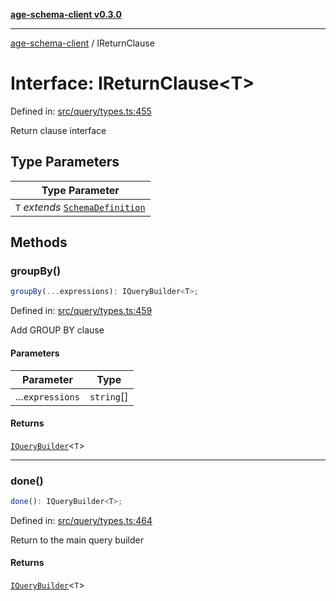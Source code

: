 [**age-schema-client v0.3.0**](../index.md)

***

[age-schema-client](/ageSchemaClient/api-generated/index.md) / IReturnClause

# Interface: IReturnClause\<T\>

Defined in: [src/query/types.ts:455](https://github.com/standardbeagle/ageSchemaClient/blob/main/src/query/types.ts#L455)

Return clause interface

## Type Parameters

| Type Parameter |
| ------ |
| `T` *extends* [`SchemaDefinition`](/ageSchemaClient/api-generated/interfaces/SchemaDefinition.md) |

## Methods

### groupBy()

```ts
groupBy(...expressions): IQueryBuilder<T>;
```

Defined in: [src/query/types.ts:459](https://github.com/standardbeagle/ageSchemaClient/blob/main/src/query/types.ts#L459)

Add GROUP BY clause

#### Parameters

| Parameter | Type |
| ------ | ------ |
| ...`expressions` | `string`[] |

#### Returns

[`IQueryBuilder`](/ageSchemaClient/api-generated/interfaces/IQueryBuilder.md)\<`T`\>

***

### done()

```ts
done(): IQueryBuilder<T>;
```

Defined in: [src/query/types.ts:464](https://github.com/standardbeagle/ageSchemaClient/blob/main/src/query/types.ts#L464)

Return to the main query builder

#### Returns

[`IQueryBuilder`](/ageSchemaClient/api-generated/interfaces/IQueryBuilder.md)\<`T`\>
